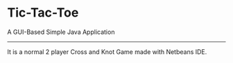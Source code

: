 # Tic-Tac-Toe
A GUI-Based Simple Java Application
______________________________________________________________________________________________________
It is a normal 2 player Cross and Knot Game made with Netbeans IDE.
